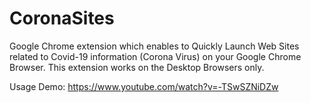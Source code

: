 # CoronaSites

Google Chrome extension which enables to Quickly Launch Web Sites related to Covid-19 information (Corona Virus) on your Google Chrome Browser. This extension works on the Desktop Browsers only.

Usage Demo: https://www.youtube.com/watch?v=-TSwSZNiDZw
